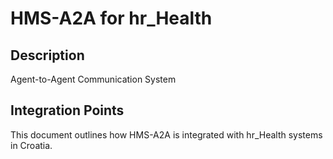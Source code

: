 # HMS-A2A for hr_Health

## Description

Agent-to-Agent Communication System

## Integration Points

This document outlines how HMS-A2A is integrated with hr_Health systems in Croatia.
